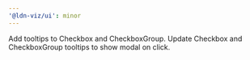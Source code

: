 ```yaml
---
'@ldn-viz/ui': minor
---
```


Add tooltips to Checkbox and CheckboxGroup.
Update Checkbox and CheckboxGroup tooltips to show modal on click.
